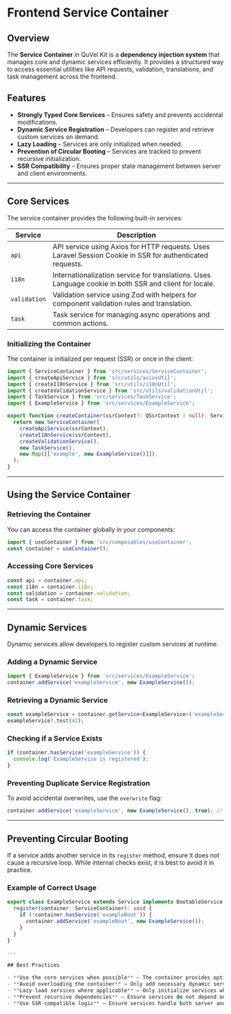 # Frontend Service Container

## Overview

The **Service Container** in QuVel Kit is a **dependency injection system** that manages core and dynamic services efficiently. It provides a structured way to access essential utilities like API requests, validation, translations, and task management across the frontend.

## Features

- **Strongly Typed Core Services** – Ensures safety and prevents accidental modifications.
- **Dynamic Service Registration** – Developers can register and retrieve custom services on demand.
- **Lazy Loading** – Services are only initialized when needed.
- **Prevention of Circular Booting** – Services are tracked to prevent recursive initialization.
- **SSR Compatibility** – Ensures proper state management between server and client environments.

---

## Core Services

The service container provides the following built-in services:

| Service      | Description |
|-------------|------------|
| `api`       | API service using Axios for HTTP requests. Uses Laravel Session Cookie in SSR for authenticated requests. |
| `i18n`      | Internationalization service for translations. Uses Language cookie in both SSR and client for locale. |
| `validation` | Validation service using Zod with helpers for component validation rules and translation. |
| `task`      | Task service for managing async operations and common actions. |

### **Initializing the Container**

The container is initialized per request (SSR) or once in the client:

```ts
import { ServiceContainer } from 'src/services/ServiceContainer';
import { createApiService } from 'src/utils/axiosUtil';
import { createI18nService } from 'src/utils/i18nUtil';
import { createValidationService } from 'src/utils/validationUtil';
import { TaskService } from 'src/services/TaskService';
import { ExampleService } from 'src/services/ExampleService';

export function createContainer(ssrContext?: QSsrContext | null): ServiceContainer {
  return new ServiceContainer(
    createApiService(ssrContext),
    createI18nService(ssrContext),
    createValidationService(),
    new TaskService(),
    new Map([['example', new ExampleService()]]),
  );
}
```

---

## Using the Service Container

### **Retrieving the Container**

You can access the container globally in your components:

```ts
import { useContainer } from 'src/composables/useContainer';
const container = useContainer();
```

### **Accessing Core Services**

```ts
const api = container.api;
const i18n = container.i18n;
const validation = container.validation;
const task = container.task;
```

---

## Dynamic Services

Dynamic services allow developers to register custom services at runtime.

### **Adding a Dynamic Service**

```ts
import { ExampleService } from 'src/services/ExampleService';
container.addService('exampleService', new ExampleService());
```

### **Retrieving a Dynamic Service**

```ts
const exampleService = container.getService<ExampleService>('exampleService');
exampleService?.test(42);
```

### **Checking if a Service Exists**

```ts
if (container.hasService('exampleService')) {
  console.log('ExampleService is registered');
}
```

### **Preventing Duplicate Service Registration**

To avoid accidental overwrites, use the `overwrite` flag:

```ts
container.addService('exampleService', new ExampleService(), true); // Forces overwrite
```

---

## Preventing Circular Booting

If a service adds another service in its `register` method, ensure it does not cause a recursive loop. While internal checks exist, it is best to avoid it in practice.

### **Example of Correct Usage**

```ts
export class ExampleService extends Service implements BootableService {
  register(container: ServiceContainer): void {
    if (!container.hasService('exampleBoot')) {
      container.addService('exampleBoot', new ExampleService());
    }
  }
}

---

## Best Practices

- **Use the core services when possible** – The container provides optimized, built-in services for API, validation, translations, and tasks.
- **Avoid overloading the container** – Only add necessary dynamic services.
- **Lazy-load services where applicable** – Only initialize services when they are actually needed.
- **Prevent recursive dependencies** – Ensure services do not depend on each other in a circular way.
- **Use SSR-compatible logic** – Ensure services handle both server and client-side execution properly.
